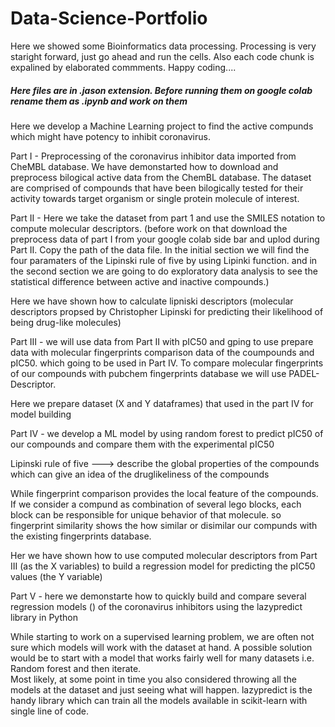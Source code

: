 # Data-Science-Portfolio
Here we showed some Bioinformatics data processing. Processing is very staright forward, 
just go ahead and run the cells. Also each code chunk is expalined by elaborated commments. Happy coding....

##### Here files are in .jason extension. Before running them on google colab rename them as .ipynb and work on them #######

Here we develop a Machine Learning project to find the active compunds which might have potency to inhibit coronavirus.

Part I - Preprocessing of the coronavirus inhibitor data imported from  CheMBL database.
We have demonstarted how to download and preprocess bilogical active data from the ChemBL database. The dataset are comprised of compounds that have been bilogically tested for their activity towards target organism or single protein molecule of interest.

Part II - Here we take the dataset from part 1 and use the SMILES notation to compute molecular descriptors. (before work on that download the preprocess data of part I from your google colab side bar and uplod during Part II. Copy the path of the data file. In the initial section we will find the four paramaters of the Lipinski rule of five by using Lipinki function. and in the second section we are going to do exploratory data analysis to see the statistical difference between active and inactive compounds.)

Here we have shown how to calculate lipniski descriptors (molecular descriptors propsed by Christopher Lipinski for predicting their likelihood of being drug-like molecules)

Part III - we will use data from Part II with pIC50 and gping to use prepare data with molecular fingerprints comparison data of the coumpounds and pIC50. which going to be used in Part IV. To compare molecular fingerprints of our compounds with pubchem fingerprints database we will use PADEL-Descriptor.

Here we prepare dataset (X and Y dataframes) that used in the part IV for model building

Part IV - we develop a ML model by using random forest to predict pIC50 of our compounds and compare them with the experimental pIC50

Lipinski rule of five ---> describe the global properties of the compounds which can give an idea of the druglikeliness of the compounds 

While fingerprint comparison provides the local feature of the compounds. If we consider a compund as combination of several lego blocks, each block can be responsible for unique behavior of that molecule. so fingerprint similarity shows the how similar or disimilar our compunds with the existing fingerprints database.

Her we have shown how to use computed molecular descriptors from Part III (as the X variables) to build a regression model for predicting the pIC50 values (the Y variable)

Part V - here we demonstarte how to quickly build and compare several regression models () of the coronavirus inhibitors using the lazypredict library in Python

While starting to work on a supervised learning problem, we are often not sure which models will work with the dataset at hand.
A possible solution would be to start with a model that works fairly well for many datasets i.e. Random forest and then iterate.  
Most likely, at some point in time you also considered throwing all the models at the dataset and just seeing what will happen. 
lazypredict is the handy library which can train all the models available in scikit-learn with single line of code. 


